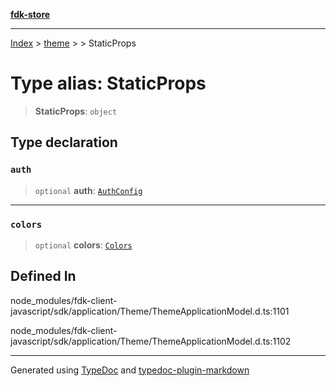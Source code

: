 [**fdk-store**](../../../README.md)
***

[Index](../../../API.md) > [theme](../../README.md) > [<internal>](../README.md) > StaticProps

# Type alias: StaticProps

> **StaticProps**: `object`

## Type declaration

### `auth`

> `optional` **auth**: [`AuthConfig`](type-alias.AuthConfig.md)

***

### `colors`

> `optional` **colors**: [`Colors`](type-alias.Colors.md)

## Defined In

node\_modules/fdk-client-javascript/sdk/application/Theme/ThemeApplicationModel.d.ts:1101

node\_modules/fdk-client-javascript/sdk/application/Theme/ThemeApplicationModel.d.ts:1102

***
Generated using [TypeDoc](https://typedoc.org/) and [typedoc-plugin-markdown](https://www.npmjs.com/package/typedoc-plugin-markdown)
